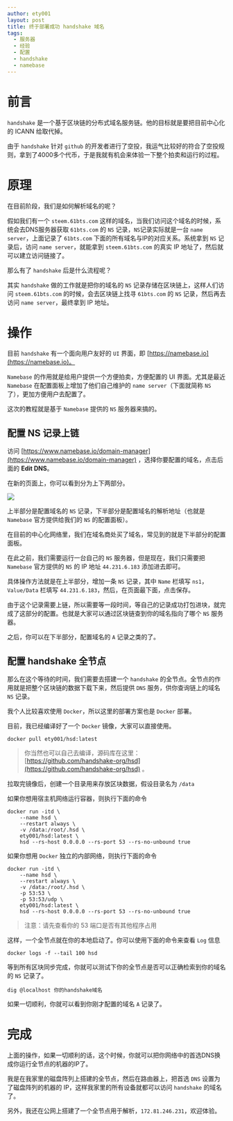 ```yaml
---
author: ety001
layout: post
title: 终于部署成功 handshake 域名
tags:
  - 服务器
  - 经验
  - 配置
  - handshake
  - namebase
---
```

# 前言

`handshake` 是一个基于区块链的分布式域名服务链。他的目标就是要把目前中心化的 ICANN 给取代掉。

由于 `handshake` 针对 `github` 的开发者进行了空投，我运气比较好的符合了空投规则，拿到了4000多个代币，于是我就有机会来体验一下整个拍卖和运行的过程。

# 原理

在目前阶段，我们是如何解析域名的呢？

假如我们有一个 `steem.61bts.com` 这样的域名，当我们访问这个域名的时候，系统会去DNS服务器获取 `61bts.com` 的 `NS` 记录，`NS`记录实际就是一台 `name server`，上面记录了 `61bts.com` 下面的所有域名与IP的对应关系。系统拿到 `NS` 记录后，访问 `name server`，就能拿到 `steem.61bts.com` 的真实 IP 地址了，然后就可以建立访问链接了。

那么有了 `handshake` 后是什么流程呢？

其实 `handshake` 做的工作就是把你的域名的 `NS` 记录存储在区块链上，这样人们访问 `steem.61bts.com` 的时候，会去区块链上找寻 `61bts.com` 的 `NS` 记录，然后再去访问 `name server`，最终拿到 IP 地址。

# 操作

目前 `handshake` 有一个面向用户友好的 `UI` 界面，即 [https://namebase.io](https://namebase.io)。

`Namebase` 的作用就是给用户提供一个方便拍卖，方便配置的 UI 界面。尤其是最近 `Namebase` 在配置面板上增加了他们自己维护的 `name server`（下面就简称 `NS` 了），更加方便用户去配置了。

这次的教程就是基于 `Namebase` 提供的 `NS` 服务器来搞的。

## 配置 NS 记录上链

访问 [https://www.namebase.io/domain-manager](https://www.namebase.io/domain-manager) ，选择你要配置的域名，点击后面的 **Edit DNS**。

在新的页面上，你可以看到分为上下两部分。

![](/upload/202004/handshake.png)

上半部分是配置域名的 `NS` 记录，下半部分是配置域名的解析地址（也就是 `Namebase` 官方提供给我们的 `NS` 的配置面板）。

在目前的中心化网络里，我们在域名商处买了域名，常见到的就是下半部分的配置面板。

在此之前，我们需要运行一台自己的 `NS` 服务器，但是现在，我们只需要把 `Namebase` 官方提供的 `NS` 的 IP 地址 `44.231.6.183` 添加进去即可。

具体操作方法就是在上半部分，增加一条 `NS` 记录，其中 `Name` 栏填写 `ns1`，`Value/Data` 栏填写 `44.231.6.183`，然后，在页面最下面，点击保存。

由于这个记录需要上链，所以需要等一段时间，等自己的记录成功打包进块，就完成了这部分的配置。也就是大家可以通过区块链查到你的域名指向了哪个 `NS` 服务器。

之后，你可以在下半部分，配置域名的 `A` 记录之类的了。

## 配置 handshake 全节点

那么在这个等待的时间，我们需要去搭建一个 `handshake` 的全节点。全节点的作用就是把整个区块链的数据下载下来，然后提供 `DNS` 服务，供你查询链上的域名 `NS` 记录。

我个人比较喜欢使用 `Docker`，所以这里的部署方案也是 `Docker` 部署。

目前，我已经编译好了一个 `Docker` 镜像，大家可以直接使用。

```
docker pull ety001/hsd:latest
```

> 你当然也可以自己去编译，源码库在这里： [https://github.com/handshake-org/hsd](https://github.com/handshake-org/hsd) 。

拉取完镜像后，创建一个目录用来存放区块数据，假设目录名为 `/data`

如果你想用宿主机网络运行容器，则执行下面的命令

```
docker run -itd \
    --name hsd \
    --restart always \
    -v /data:/root/.hsd \
    ety001/hsd:latest \
    hsd --rs-host 0.0.0.0 --rs-port 53 --rs-no-unbound true
```

如果你想用 `Docker` 独立的内部网络，则执行下面的命令

```
docker run -itd \
    --name hsd \
    --restart always \
    -v /data:/root/.hsd \
    -p 53:53 \
    -p 53:53/udp \
    ety001/hsd:latest \
    hsd --rs-host 0.0.0.0 --rs-port 53 --rs-no-unbound true
```

> 注意：请先查看你的 53 端口是否有其他程序占用

这样，一个全节点就在你的本地启动了。你可以使用下面的命令来查看 `Log` 信息

```
docker logs -f --tail 100 hsd
```

等到所有区块同步完成，你就可以测试下你的全节点是否可以正确检索到你的域名的 `NS` 记录了。

```
dig @localhost 你的handshake域名
```

如果一切顺利，你就可以看到你刚才配置的域名 `A` 记录了。

# 完成

上面的操作，如果一切顺利的话，这个时候，你就可以把你网络中的首选DNS换成你运行全节点的机器的IP了。

我是在我家里的磁盘阵列上搭建的全节点，然后在路由器上，把首选 `DNS` 设置为了磁盘阵列的机器的 IP，这样我家里的所有设备就都可以访问 `handshake` 的域名了。

另外，我还在公网上搭建了一个全节点用于解析，`172.81.246.231`，欢迎体验。
